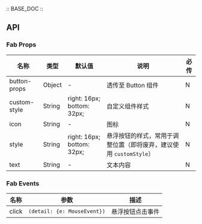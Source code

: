 :: BASE_DOC ::

## API
### Fab Props

名称 | 类型 | 默认值 | 说明 | 必传
-- | -- | -- | -- | --
button-props | Object | - | 透传至 Button 组件 | N
custom-style | String | right: 16px; bottom: 32px; | 自定义组件样式 | N
icon | String | - | 图标 | N
style | String | right: 16px; bottom: 32px; | 悬浮按钮的样式，常用于调整位置（即将废弃，建议使用 `customStyle`） | N
text | String | - | 文本内容 | N

### Fab Events

名称 | 参数 | 描述
-- | -- | --
click | `(detail: {e: MouseEvent})` | 悬浮按钮点击事件

